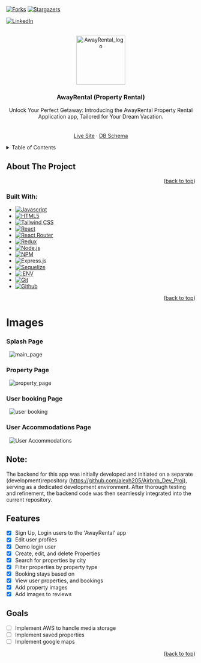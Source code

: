 <!-- Improved compatibility of back to top link: See: https://github.com/othneildrew/Best-README-Template/pull/73 -->

<a name="readme-top"></a>

<!-- PROJECT SHIELDS -->
<!--
*** I'm using markdown "reference style" links for readability.
*** Reference links are enclosed in brackets [ ] instead of parentheses ( ).
*** See the bottom of this document for the declaration of the reference variables
*** for contributors-url, forks-url, etc. This is an optional, concise syntax you may use.
*** https://www.markdownguide.org/basic-syntax/#reference-style-links
-->
<!-- [![Contributors][contributors-shield]][contributors-url] -->

[![Forks][forks-shield]][forks-url]
[![Stargazers][stars-shield]][stars-url]

[![LinkedIn][linkedin-shield]][linkedin-url]

<!-- PROJECT LOGO -->
<br />
<div align="center">
  <a href="https://github.com/alexh205/AwayRental">
    <img width="130" alt="AwayRental_logo" src="https://user-images.githubusercontent.com/95322089/231339087-6469fd37-b7aa-45a6-8148-cdcdcc1edbfe.png">
  </a>

  <h3 align="center">AwayRental (Property Rental)</h3>

  <p align="center">
    Unlock Your Perfect Getaway: Introducing the AwayRental Property Rental Application app, Tailored for Your Dream Vacation.
    <br />
    <br />
    <br />
    <a href="https://awayrental.onrender.com/">Live Site</a>
    ·
    <a href="https://dbdiagram.io/d/630fe8120911f91ba50cd6c8">DB Schema</a>

  </p>
</div>

<!-- TABLE OF CONTENTS -->
<details>
  <summary>Table of Contents</summary>
  <ol>
    <li>
      <a href="#about-the-project">About The Project</a>
      <ul>
        <li><a href="#built-with">Built With</a></li>
      </ul>
    </li>
    <!-- <li>
      <a href="#getting-started">Getting Started</a>
      <ul> -->
        <!-- <li><a href="#prerequisites">Prerequisites</a></li> -->
        <!-- <li><a href="#installation">Installation</a></li> -->
      </ul>
    </li>
    <!-- <li><a href="#usage">Usage</a></li> -->
    <!-- <li><a href="#roadmap">Roadmap</a></li> -->
    <!-- <li><a href="#contributing">Contributing</a></li> -->
    <!-- <li><a href="#license">License</a></li> -->
    <!-- <li><a href="#contact">Contact</a></li> -->
    <!-- <li><a href="#acknowledgments">Acknowledgments</a></li> -->
  </ol>
</details>

<!-- ABOUT THE PROJECT -->

## About The Project

<p align="right">(<a href="#readme-top">back to top</a>)</p>

### Built With:

- [![Javascript][javascript]][javascript-url]
- [![HTML5][html5]][html-url]
- [![Tailwind CSS][tailwind css]][tailwind css-url]
- [![React][react.js]][react-url]
- [![React Router][react router]][react router-url]
- [![Redux][redux]][redux-url]
- [![Node.js][node.js]][node-url]
- [![NPM][npm]][npm-url]
- ![Express.js](https://img.shields.io/badge/-Express.JS-000000?logo=express&logoColor=white&style=for-the-badge&logoWidth=30)
- [![Sequelize][sequelize]][sequelize-url]
- [![.ENV][.env]][.env-url]
- [![Git][git]][git-url]
- [![Github][github]][github-url]
  <!-- * [![Amazon AWS][Amazon AWS]][Amazon AWS-url] -->
  <!-- * [![Render][Render]][Render-url] -->

<p align="right">(<a href="#readme-top">back to top</a>)</p>

# Images

### Splash Page
&nbsp;
![main_page](https://user-images.githubusercontent.com/95322089/231342523-7ce70ab6-07ed-405e-a460-00841d615a32.png)

### Property Page
&nbsp;
![property_page](https://user-images.githubusercontent.com/95322089/231342704-f14f9005-9fe3-4889-9b1a-a2e62908e102.png)

### User booking Page
&nbsp;
![user booking](https://user-images.githubusercontent.com/95322089/231342935-b26f75e9-11ed-43f1-8da9-75b7982f9a1e.png)

### User Accommodations Page
&nbsp;
![User Accommodations](https://user-images.githubusercontent.com/95322089/231343220-3450c52d-c0cf-4c8e-9ee9-3482c93321ed.jpg)


<!-- ### Prerequisites

This is an example of how to list things you need to use the software and how to install them.
* npm
  ```sh
  npm install npm@latest -g
  ``` -->

<!-- ### Installation

_Below is an example of how you can instruct your audience on installing and setting up your app. This template doesn't rely on any external dependencies or services._

1. Get a free API Key at [https://example.com](https://example.com)
2. Clone the repo
   ```sh
   git clone https://github.com/your_username_/Project-Name.git
   ```
3. Install NPM packages
   ```sh
   npm install
   ```
4. Enter your API in `config.js`
   ```js
   const API_KEY = 'ENTER YOUR API';
   ```

<p align="right">(<a href="#readme-top">back to top</a>)</p> -->

<!-- USAGE EXAMPLES -->
<!-- ## Usage

Use this space to show useful examples of how a project can be used. Additional screenshots, code examples and demos work well in this space. You may also link to more resources.

_For more examples, please refer to the [Documentation](https://example.com)_

<p align="right">(<a href="#readme-top">back to top</a>)</p> -->

<!-- ROADMAP -->
## Note:
The backend for this app was initially developed and initiated on a separate (development)repository (https://github.com/alexh205/Airbnb_Dev_Proj), serving as a dedicated development environment. After thorough testing and refinement, the backend code was then seamlessly integrated into the current repository.

## Features

- [x] Sign Up, Login users to the 'AwayRental' app
- [x] Edit user profiles
- [x] Demo login user
- [x] Create, edit, and delete Properties
- [x] Search for properties by city
- [x] Filter properties by property type
- [x] Booking stays based on
- [x] View user properties, and bookings
- [x] Add property images
- [x] Add images to reviews

## Goals

- [ ] Implement AWS to handle media storage
- [ ] Implement saved properties
- [ ] Implement google maps

<p align="right">(<a href="#readme-top">back to top</a>)</p>

<!-- CONTRIBUTING -->
<!-- ## Contributing

Contributions are what make the open source community such an amazing place to learn, inspire, and create. Any contributions you make are **greatly appreciated**.

If you have a suggestion that would make this better, please fork the repo and create a pull request. You can also simply open an issue with the tag "enhancement".
Don't forget to give the project a star! Thanks again!

1. Fork the Project
2. Create your Feature Branch (`git checkout -b feature/AmazingFeature`)
3. Commit your Changes (`git commit -m 'Add some AmazingFeature'`)
4. Push to the Branch (`git push origin feature/AmazingFeature`)
5. Open a Pull Request

<p align="right">(<a href="#readme-top">back to top</a>)</p> -->

<!-- LICENSE -->
<!-- ## License

Distributed under the MIT License. See `LICENSE.txt` for more information.

<p align="right">(<a href="#readme-top">back to top</a>)</p>



<!-- CONTACT -->
<!-- ## Contact

Your Name - [@your_twitter](https://twitter.com/your_username) - email@example.com

Project Link: [https://github.com/your_username/repo_name](https://github.com/your_username/repo_name)

<p align="right">(<a href="#readme-top">back to top</a>)</p>
 -->

<!-- ACKNOWLEDGMENTS -->
<!-- ## Acknowledgments

Use this space to list resources you find helpful and would like to give credit to. I've included a few of my favorites to kick things off!

<!-- * [Choose an Open Source License](https://choosealicense.com)
* [GitHub Emoji Cheat Sheet](https://www.webpagefx.com/tools/emoji-cheat-sheet)
* [Malven's Flexbox Cheatsheet](https://flexbox.malven.co/)
* [Malven's Grid Cheatsheet](https://grid.malven.co/)
* [Img Shields](https://shields.io)
* [GitHub Pages](https://pages.github.com)
* [Font Awesome](https://fontawesome.com)
* [React Icons](https://react-icons.github.io/react-icons/search) -->

<!-- <p align="right">(<a href="#readme-top">back to top</a>)</p> -->

<!-- MARKDOWN LINKS & IMAGES -->
<!-- https://www.markdownguide.org/basic-syntax/#reference-style-links -->

[forks-shield]: https://img.shields.io/github/forks/othneildrew/Best-README-Template.svg?style=for-the-badge
[forks-url]: https://github.com/alexh205/Ninja_e-commerce/network/members
[stars-shield]: https://img.shields.io/github/stars/othneildrew/Best-README-Template.svg?style=for-the-badge
[stars-url]: https://github.com/alexh205/Ninja_e-commerce/stargazers
[issues-shield]: https://img.shields.io/github/issues/othneildrew/Best-README-Template.svg?style=for-the-badge
[issues-url]: https://github.com/othneildrew/Best-README-Template/issues
[license-shield]: https://img.shields.io/github/license/othneildrew/Best-README-Template.svg?style=for-the-badge
[license-url]: https://github.com/othneildrew/Best-README-Template/blob/master/LICENSE.txt
[linkedin-shield]: https://img.shields.io/badge/-LinkedIn-black.svg?style=for-the-badge&logo=linkedin&colorB=555
[linkedin-url]: https://www.linkedin.com/in/alexander-hunt-3b1b1710a/
[git]: https://img.shields.io/badge/git-%23F05033.svg?style=for-the-badge&logo=git&logoColor=white
[git-url]: https://git-scm.com/
[github]: https://img.shields.io/badge/github-%23121011.svg?style=for-the-badge&logo=github&logoColor=white
[github-url]: https://github.com/
[javascript]: https://img.shields.io/badge/javascript-%23323330.svg?style=for-the-badge&logo=javascript&logoColor=%23F7DF1E
[javascript-url]: https://www.javascript.com/
[html5]: https://img.shields.io/badge/html5-%23E34F26.svg?style=for-the-badge&logo=html5&logoColor=white
[html-url]: https://html.com/
[css]: https://img.shields.io/badge/css3-%231572B6.svg?style=for-the-badge&logo=css3&logoColor=white
[css-url]: https://developer.mozilla.org/en-US/docs/Web/CSS
[node.js]: https://img.shields.io/badge/node.js-6DA55F?style=for-the-badge&logo=node.js&logoColor=white
[node-url]: https://nodejs.org/en/
[npm]: https://img.shields.io/badge/NPM-%23000000.svg?style=for-the-badge&logo=npm&logoColor=white
[npm-url]: https://www.npmjs.com/
[sqlite]: https://img.shields.io/badge/sqlite-%2307405e.svg?style=for-the-badge&logo=sqlite&logoColor=white
[sqlite-url]: https://www.sqlite.org/index.html
[flask]: https://img.shields.io/badge/Flask-000000?style=for-the-badge&logo=flask&logoColor=white
[flask-url]: https://flask.palletsprojects.com/en/2.2.x/
[python]: https://img.shields.io/badge/Python-3776AB?style=for-the-badge&logo=python&logoColor=white
[python-url]: https://docs.python.org/3/
[react.js]: https://img.shields.io/badge/React-20232A?style=for-the-badge&logo=react&logoColor=61DAFB
[react-url]: https://reactjs.org/
[yarn]: https://img.shields.io/badge/Yarn-2C8EBB?logo=yarn&logoColor=fff&style=for-the-badge
[yarn-url]: https://yarnpkg.com/
[react router]: https://img.shields.io/badge/React%20Router-CA4245?logo=reactrouter&logoColor=fff&style=for-the-badge
[react router-url]: https://reactrouter.com/en/main
[sequelize]: https://img.shields.io/badge/Sequelize-52B0E7?logo=sequelize&logoColor=fff&style=for-the-badge
[sequelize-url]: https://sequelize.org/
[.env]: https://img.shields.io/badge/.ENV-ECD53F?logo=dotenv&logoColor=000&style=for-the-badge
[.env-url]: https://github.com/motdotla/dotenv
[render]: https://img.shields.io/badge/Render-46E3B7?logo=render&logoColor=000&style=for-the-badge
[render-url]: https://render.com/
[redux]: https://img.shields.io/badge/Redux-764ABC?logo=redux&logoColor=fff&style=for-the-badge
[redux-url]: https://redux.js.org/
[tailwind css]: https://img.shields.io/badge/Tailwind%20CSS-06B6D4?logo=tailwindcss&logoColor=fff&style=for-the-badge
[tailwind css-url]: https://tailwindcss.com/
[amazon aws]: https://img.shields.io/badge/Amazon%20AWS-232F3E?logo=amazonaws&logoColor=fff&style=for-the-badge
[amazon aws-url]: https://aws.amazon.com/
